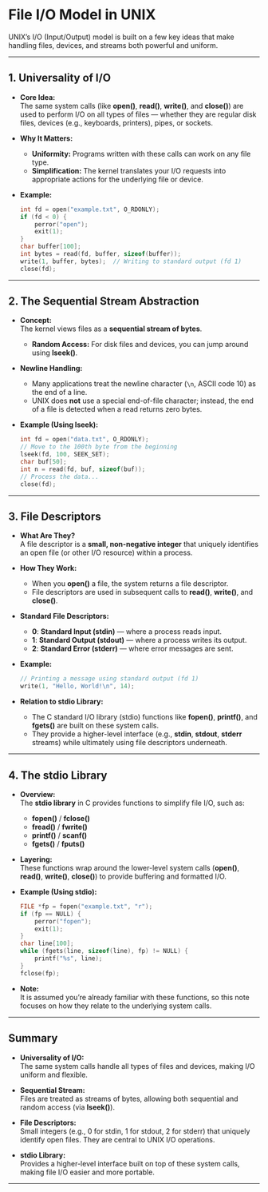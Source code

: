 # **File I/O Model in UNIX**

UNIX’s I/O (Input/Output) model is built on a few key ideas that make handling files, devices, and streams both powerful and uniform.

---

## **1. Universality of I/O**

- **Core Idea:**  
  The same system calls (like **open()**, **read()**, **write()**, and **close()**) are used to perform I/O on all types of files — whether they are regular disk files, devices (e.g., keyboards, printers), pipes, or sockets.

- **Why It Matters:**  
  - **Uniformity:** Programs written with these calls can work on any file type.  
  - **Simplification:** The kernel translates your I/O requests into appropriate actions for the underlying file or device.

- **Example:**  
  ```c
  int fd = open("example.txt", O_RDONLY);
  if (fd < 0) {
      perror("open");
      exit(1);
  }
  char buffer[100];
  int bytes = read(fd, buffer, sizeof(buffer));
  write(1, buffer, bytes);  // Writing to standard output (fd 1)
  close(fd);
  ```

---

## **2. The Sequential Stream Abstraction**

- **Concept:**  
  The kernel views files as a **sequential stream of bytes**.  
  - **Random Access:** For disk files and devices, you can jump around using **lseek()**.

- **Newline Handling:**  
  - Many applications treat the newline character (`\n`, ASCII code 10) as the end of a line.
  - UNIX does **not** use a special end-of-file character; instead, the end of a file is detected when a read returns zero bytes.

- **Example (Using lseek):**  
  ```c
  int fd = open("data.txt", O_RDONLY);
  // Move to the 100th byte from the beginning
  lseek(fd, 100, SEEK_SET);
  char buf[50];
  int n = read(fd, buf, sizeof(buf));
  // Process the data...
  close(fd);
  ```

---

## **3. File Descriptors**

- **What Are They?**  
  A file descriptor is a **small, non-negative integer** that uniquely identifies an open file (or other I/O resource) within a process.

- **How They Work:**  
  - When you **open()** a file, the system returns a file descriptor.
  - File descriptors are used in subsequent calls to **read()**, **write()**, and **close()**.

- **Standard File Descriptors:**  
  - **0**: **Standard Input (stdin)** — where a process reads input.  
  - **1**: **Standard Output (stdout)** — where a process writes its output.  
  - **2**: **Standard Error (stderr)** — where error messages are sent.

- **Example:**  
  ```c
  // Printing a message using standard output (fd 1)
  write(1, "Hello, World!\n", 14);
  ```

- **Relation to stdio Library:**  
  - The C standard I/O library (stdio) functions like **fopen()**, **printf()**, and **fgets()** are built on these system calls.
  - They provide a higher-level interface (e.g., **stdin**, **stdout**, **stderr** streams) while ultimately using file descriptors underneath.

---

## **4. The stdio Library**

- **Overview:**  
  The **stdio library** in C provides functions to simplify file I/O, such as:
  - **fopen()** / **fclose()**
  - **fread()** / **fwrite()**
  - **printf()** / **scanf()**
  - **fgets()** / **fputs()**

- **Layering:**  
  These functions wrap around the lower-level system calls (**open()**, **read()**, **write()**, **close()**) to provide buffering and formatted I/O.

- **Example (Using stdio):**  
  ```c
  FILE *fp = fopen("example.txt", "r");
  if (fp == NULL) {
      perror("fopen");
      exit(1);
  }
  char line[100];
  while (fgets(line, sizeof(line), fp) != NULL) {
      printf("%s", line);
  }
  fclose(fp);
  ```

- **Note:**  
  It is assumed you’re already familiar with these functions, so this note focuses on how they relate to the underlying system calls.

---

## **Summary**

- **Universality of I/O:**  
  The same system calls handle all types of files and devices, making I/O uniform and flexible.

- **Sequential Stream:**  
  Files are treated as streams of bytes, allowing both sequential and random access (via **lseek()**).

- **File Descriptors:**  
  Small integers (e.g., 0 for stdin, 1 for stdout, 2 for stderr) that uniquely identify open files. They are central to UNIX I/O operations.

- **stdio Library:**  
  Provides a higher-level interface built on top of these system calls, making file I/O easier and more portable.

---